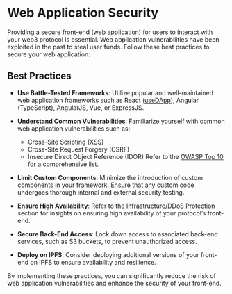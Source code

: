 # Web Application Security

Providing a secure front-end (web application) for users to interact with your web3 protocol is essential. Web application vulnerabilities have been exploited in the past to steal user funds. Follow these best practices to secure your web application:

## Best Practices

- **Use Battle-Tested Frameworks**: Utilize popular and well-maintained web application frameworks such as React ([useDApp](https://usedapp.io/)), Angular (TypeScript), AngularJS, Vue, or ExpressJS.
- **Understand Common Vulnerabilities**: Familiarize yourself with common web application vulnerabilities such as:
    - Cross-Site Scripting (XSS)
    - Cross-Site Request Forgery (CSRF)
    - Insecure Direct Object Reference (IDOR)
  Refer to the [OWASP Top 10](https://owasp.org/www-project-top-ten/) for a comprehensive list.

- **Limit Custom Components**: Minimize the introduction of custom components in your framework. Ensure that any custom code undergoes thorough internal and external security testing.
- **Ensure High Availability**: Refer to the [Infrastructure/DDoS Protection](../infrastructure/ddos-protection.md) section for insights on ensuring high availability of your protocol’s front-end.
- **Secure Back-End Access**: Lock down access to associated back-end services, such as S3 buckets, to prevent unauthorized access.
- **Deploy on IPFS**: Consider deploying additional versions of your front-end on IPFS to ensure availability and resilience.

By implementing these practices, you can significantly reduce the risk of web application vulnerabilities and enhance the security of your front-end.
